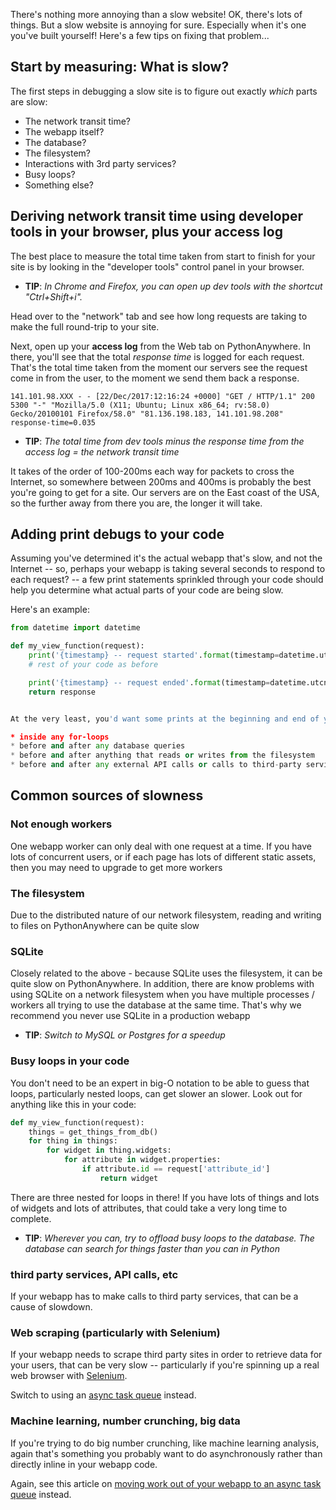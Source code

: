 
<!--
.. title: Why is my site slow?
.. slug: MySiteIsSlow
.. date: 2017-12-22 12:35:28 UTC+01:00
.. tags:
.. category:
.. link:
.. description:
.. type: text
-->


There's nothing more annoying than a slow website!  OK, there's lots of things.
But a slow website is annoying for sure.  Especially when it's one you've built
yourself!  Here's a few tips on fixing that problem...


## Start by measuring: What is slow?

The first steps in debugging a slow site is to figure out exactly *which* parts are slow:

* The network transit time?
* The webapp itself?
* The database?
* The filesystem?
* Interactions with 3rd party services?
* Busy loops?
* Something else?


## Deriving network transit time using developer tools in your browser, plus your access log

The best place to measure the total time taken from start to finish for your site is by
looking in the "developer tools" control panel in your browser.

* **TIP**: _In Chrome and Firefox, you can open up dev tools with the shortcut "Ctrl+Shift+i"._

Head over to the "network" tab and see how long requests are taking to make the full
round-trip to your site.

Next, open up your **access log** from the Web tab on PythonAnywhere.  In there, you'll see that
the total *response time* is logged for each request.  That's the total time taken from the moment
our servers see the request come in from the user, to the moment we send them back a response.

    141.101.98.XXX - - [22/Dec/2017:12:16:24 +0000] "GET / HTTP/1.1" 200 5300 "-" "Mozilla/5.0 (X11; Ubuntu; Linux x86_64; rv:58.0) Gecko/20100101 Firefox/58.0" "81.136.198.183, 141.101.98.208" response-time=0.035

* **TIP**: _The total time from dev tools minus the response time from the access log = the network transit time_

It takes of the order of 100-200ms each way for packets to cross the Internet, so somewhere between 200ms and 400ms
is probably the best you're going to get for a site.  Our servers are on the East coast of the USA, so the further
away from there you are, the longer it will take.


## Adding print debugs to your code

Assuming you've determined it's the actual webapp that's slow, and not the Internet -- so, perhaps your webapp
is taking several seconds to respond to each request?  -- a few print statements sprinkled through your code
should help you determine what actual parts of your code are being slow.

Here's an example:

```python
from datetime import datetime

def my_view_function(request):
    print('{timestamp} -- request started'.format(timestamp=datetime.utcnow().isoformat()))
    # rest of your code as before

    print('{timestamp} -- request ended'.format(timestamp=datetime.utcnow().isoformat()))
    return response


At the very least, you'd want some prints at the beginning and end of your views, then perhaps also:

* inside any for-loops
* before and after any database queries
* before and after anything that reads or writes from the filesystem
* before and after any external API calls or calls to third-party services

```


## Common sources of slowness


### Not enough workers

One webapp worker can only deal with one request at a time.  If you have lots of concurrent users, or if each page has lots of different static assets, then you may need to upgrade to get more workers


### The filesystem

Due to the distributed nature of our network filesystem, reading and writing to files on PythonAnywhere can be quite slow


### SQLite

Closely related to the above - because SQLite uses the filesystem, it can be quite slow on PythonAnywhere.  In addition, there are know problems with using SQLite on a network filesystem when you have multiple processes / workers all trying to use the database at the same time.  That's why we recommend you never use SQLite in a production webapp


* **TIP**: _Switch to MySQL or Postgres for a speedup_


###  Busy loops in your code

You don't need to be an expert in big-O notation to be able to guess that loops, particularly nested loops, can get slower an slower.  Look out for anything like this in your code:


```python
def my_view_function(request):
    things = get_things_from_db()
    for thing in things:
        for widget in thing.widgets:
            for attribute in widget.properties:
                if attribute.id == request['attribute_id']
                    return widget
```

There are three nested for loops in there!  If you have lots of things and lots of widgets and lots of attributes, that could take a very long time to complete.


* **TIP**: _Wherever you can, try to offload busy loops to the database.  The database can search for things faster than you can in Python_


### third party services, API calls, etc

If your webapp has to make calls to third party services, that can be a cause of slowdown.


### Web scraping (particularly with Selenium)

If your webapp needs to scrape third party sites in order to retrieve data for your users, that can be very slow -- particularly if you're spinning up a real web browser with [Selenium](/pages/Selenium/).

Switch to using an [async task queue](/pages/AsyncInWebApps/) instead.


### Machine learning, number crunching, big data

If you're trying to do big number crunching, like machine learning analysis, again that's something you probably want to do asynchronously rather than directly inline in your webapp code.

Again, see this article on [moving work out of your webapp to an async task queue](/pages/AsyncInWebApps/) instead.




